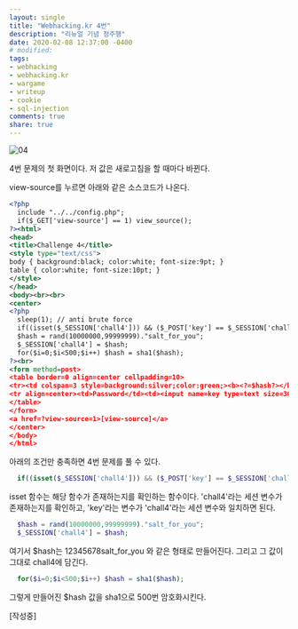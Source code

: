 ```yaml
---
layout: single
title: "Webhacking.kr 4번"
description: "리뉴얼 기념 정주행"
date: 2020-02-08 12:37:00 -0400
# modified: 
tags:
- webhacking
- webhacking.kr
- wargame
- writeup
- cookie
- sql-injection
comments: true
share: true
---
```



![04]({{site.url}}{{site.baseurl}}/assets/images/2020-02-08-WriteUp-Webhacking.kr-04/0.PNG)

4번 문제의 첫 화면이다. 저 값은 새로고침을 할 때마다 바뀐다.

view-source를 누르면 아래와 같은 소스코드가 나온다.

```xml
<?php
  include "../../config.php";
  if($_GET['view-source'] == 1) view_source();
?><html>
<head>
<title>Challenge 4</title>
<style type="text/css">
body { background:black; color:white; font-size:9pt; }
table { color:white; font-size:10pt; }
</style>
</head>
<body><br><br>
<center>
<?php
  sleep(1); // anti brute force
  if((isset($_SESSION['chall4'])) && ($_POST['key'] == $_SESSION['chall4'])) solve(4);
  $hash = rand(10000000,99999999)."salt_for_you";
  $_SESSION['chall4'] = $hash;
  for($i=0;$i<500;$i++) $hash = sha1($hash);
?><br>
<form method=post>
<table border=0 align=center cellpadding=10>
<tr><td colspan=3 style=background:silver;color:green;><b><?=$hash?></b></td></tr>
<tr align=center><td>Password</td><td><input name=key type=text size=30></td><td><input type=submit></td></tr>
</table>
</form>
<a href=?view-source=1>[view-source]</a>
</center>
</body>
</html>
```

아래의 조건만 충족하면 4번 문제를 풀 수 있다.

```php
  if((isset($_SESSION['chall4'])) && ($_POST['key'] == $_SESSION['chall4'])) solve(4);
```

isset 함수는 해당 함수가 존재하는지를 확인하는 함수이다.
'chall4'라는 세션 변수가 존재하는지를 확인하고, 'key'라는 변수가 'chall4'라는 세션 변수와 일치하면 된다.

```php
  $hash = rand(10000000,99999999)."salt_for_you";
  $_SESSION['chall4'] = $hash;
```

여기서 $hash는 12345678salt_for_you 와 같은 형태로 만들어진다.
그리고 그 값이 그대로 chall4에 담긴다.


```php
  for($i=0;$i<500;$i++) $hash = sha1($hash);
```

그렇게 만들어진 $hash 값을 sha1으로 500번 암호화시킨다.

[작성중]